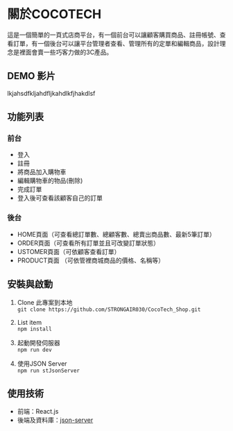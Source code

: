 # 關於COCOTECH
這是一個簡單的一頁式店商平台，有一個前台可以讓顧客購買商品、註冊帳號、查看訂單，有一個後台可以讓平台管理者查看、管理所有的定單和編輯商品，設計理念是裡面會賣一些巧客力做的3C產品。

## DEMO 影片
lkjahsdfkljahdfljkahdlkfjhakdlsf

## 功能列表

### 前台

 -  登入
 -  註冊
 -  將商品加入購物車
 -  編輯購物車的物品(刪除)
 -  完成訂單
 -  登入後可查看該顧客自己的訂單
 
### 後台

 -  HOME頁面（可查看總訂單數、總顧客數、總賣出商品數、最新5筆訂單）
 -  ORDER頁面（可查看所有訂單並且可改變訂單狀態）
 -  USTOMER頁面（可依顧客查看訂單）
 -  PRODUCT頁面 （可依管裡商城商品的價格、名稱等）
 
##  安裝與啟動

  1. Clone 此專案到本地  
`git clone https://github.com/STRONGAIR030/CocoTech_Shop.git`

   2. List item  
`npm install`   

3. 起動開發伺服器  
`npm run dev`

4. 使用JSON Server  
`npm run stJsonServer`

## 使用技術

 - 前端：React.js
 - 後端及資料庫：[json-server](https://www.npmjs.com/package/json-server)
